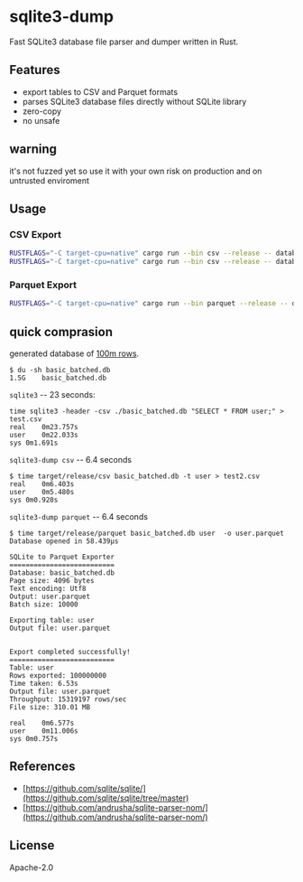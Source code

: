# sqlite3-dump

Fast SQLite3 database file parser and dumper written in Rust.

## Features
- export tables to CSV and Parquet formats
- parses SQLite3 database files directly without SQLite library
- zero-copy
- no unsafe

## warning
it's not fuzzed yet so use it with your own risk on production and on untrusted enviroment

## Usage
### CSV Export
```bash
RUSTFLAGS="-C target-cpu=native" cargo run --bin csv --release -- database.db -t table_name output.csv
RUSTFLAGS="-C target-cpu=native" cargo run --bin csv --release -- database.db -t table_name > output.csv
```

### Parquet Export
```bash
RUSTFLAGS="-C target-cpu=native" cargo run --bin parquet --release -- database.db table_name -o output.parquet
```

## quick comprasion
generated database of [100m rows](https://github.com/avinassh/fast-sqlite3-inserts).

```
$ du -sh basic_batched.db
1.5G	basic_batched.db
```

`sqlite3` -- 23 seconds:
```
time sqlite3 -header -csv ./basic_batched.db "SELECT * FROM user;" > test.csv
real	0m23.757s
user	0m22.033s
sys	0m1.691s
```

`sqlite3-dump csv` -- 6.4 seconds
```
$ time target/release/csv basic_batched.db -t user > test2.csv
real	0m6.403s
user	0m5.480s
sys	0m0.920s
```

`sqlite3-dump parquet` -- 6.4 seconds
```
$ time target/release/parquet basic_batched.db user  -o user.parquet
Database opened in 58.439µs

SQLite to Parquet Exporter
==========================
Database: basic_batched.db
Page size: 4096 bytes
Text encoding: Utf8
Output: user.parquet
Batch size: 10000

Exporting table: user
Output file: user.parquet


Export completed successfully!
==========================
Table: user
Rows exported: 100000000
Time taken: 6.53s
Output file: user.parquet
Throughput: 15319197 rows/sec
File size: 310.01 MB

real	0m6.577s
user	0m11.006s
sys	0m0.757s
```
## References
- [https://github.com/sqlite/sqlite/](https://github.com/sqlite/sqlite/tree/master)
- [https://github.com/andrusha/sqlite-parser-nom/](https://github.com/andrusha/sqlite-parser-nom/)
## License

Apache-2.0